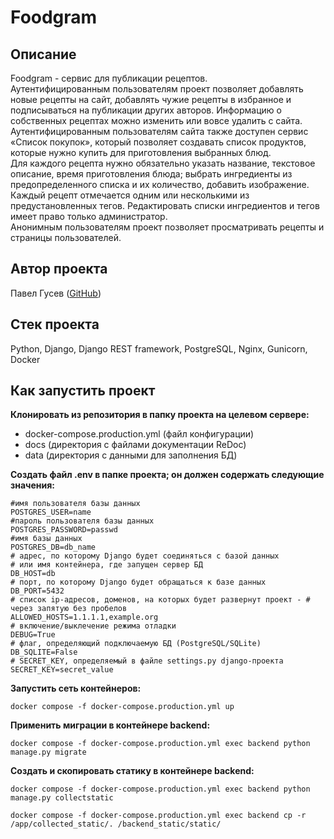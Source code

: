 # Foodgram

## Описание
Foodgram - сервис для публикации рецептов.  
Аутентифицированным пользователям проект позволяет добавлять новые рецепты на сайт, добавлять чужие рецепты в избранное и подписываться на публикации других авторов. Информацию о собственных рецептах можно изменить или вовсе удалить с сайта.  
Аутентифицированным пользователям сайта также доступен сервис «Список покупок», который позволяет создавать список продуктов, которые нужно купить для приготовления выбранных блюд.  
Для каждого рецепта нужно обязательно указать название, текстовое описание, время приготовления блюда; выбрать ингредиенты из предопределенного списка и их количество, добавить изображение. Каждый рецепт отмечается одним или несколькими из предустановленных тегов. Редактировать списки ингредиентов и тегов имеет право только администратор.  
Анонимным пользователям проект позволяет просматривать рецепты и страницы пользователей.


## Автор проекта

Павел Гусев ([GitHub](https://github.com/Pavel950/))

## Стек проекта
Python, Django, Django REST framework, PostgreSQL, Nginx, Gunicorn, Docker


## Как запустить проект

**Клонировать из репозитория в папку проекта на целевом сервере:**  
- docker-compose.production.yml (файл конфигурации)  
- docs (директория с файлами документации ReDoc)
- data (директория с данными для заполнения БД)


**Cоздать файл .env в папке проекта; он должен содержать следующие значения:**

```
#имя пользователя базы данных
POSTGRES_USER=name
#пароль пользователя базы данных
POSTGRES_PASSWORD=passwd
#имя базы данных
POSTGRES_DB=db_name
# адрес, по которому Django будет соединяться с базой данных
# или имя контейнера, где запущен сервер БД
DB_HOST=db
# порт, по которому Django будет обращаться к базе данных
DB_PORT=5432
# список ip-адресов, доменов, на которых будет развернут проект - # через запятую без пробелов
ALLOWED_HOSTS=1.1.1.1,example.org
# включение/выклечение режима отладки
DEBUG=True
# флаг, определяющий подключаемую БД (PostgreSQL/SQLite)
DB_SQLITE=False
# SECRET_KEY, определяемый в файле settings.py django-проекта
SECRET_KEY=secret_value
```

**Запустить сеть контейнеров:**
```
docker compose -f docker-compose.production.yml up
```

**Применить миграции в контейнере backend:**

```
docker compose -f docker-compose.production.yml exec backend python manage.py migrate
```
**Создать и скопировать статику в контейнере backend:**

```
docker compose -f docker-compose.production.yml exec backend python manage.py collectstatic

docker compose -f docker-compose.production.yml exec backend cp -r /app/collected_static/. /backend_static/static/
```
